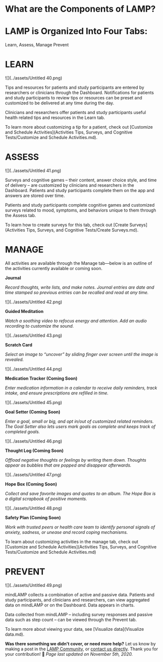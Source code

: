 # What are the Components of LAMP?

# LAMP is Organized Into Four Tabs: 
Learn, Assess, Manage Prevent

# **LEARN**

![](../assets/Untitled 40.png)

Tips and resources for patients and study participants are entered by researchers or clinicians through the Dashboard. Notifications for patients and study participants to review tips or resources can be preset and customized to be delivered at any time during the day.

Clinicians and researchers offer patients and study participants useful health related tips and resources in the Learn tab.

To learn more about customizing a tip for a patient, check out [Customize and Schedule Activities](Activities Tips, Surveys, and Cognitive Tests/Customize and Schedule Activities.md).

# **ASSESS**

![](../assets/Untitled 41.png)

Surveys and cognitive games – their content, answer choice style, and time of delivery – are customized by clinicians and researchers in the Dashboard. Patients and study participants complete them on the app and answers are stored over time.

Patients and study participants complete cognitive games and customized surveys related to mood, symptoms, and behaviors unique to them through the Assess tab.

To learn how to create surveys for this tab, check out [Create Surveys](Activities Tips, Surveys, and Cognitive Tests/Create Surveys.md).

# **MANAGE**

All activities are available through the Manage tab—below is an outline of the activities currently available or coming soon.

**Journal**

*Record thoughts, write lists, and make notes. Journal entries are date and time stamped so previous entries can be recalled and read at any time.*

![](../assets/Untitled 42.png)

**Guided Meditation**

*Watch a soothing video to refocus energy and attention. Add an audio recording to customize the sound.*

![](../assets/Untitled 43.png)

**Scratch Card**

*Select an image to “uncover” by sliding finger over screen until the image is revealed.*

![](../assets/Untitled 44.png)

**Medication Tracker (Coming Soon)**

*Enter medication information in a calendar to receive daily reminders, track intake, and ensure prescriptions are refilled in time.*

![](../assets/Untitled 45.png)

**Goal Setter (Coming Soon)**

*Enter a goal, small or big, and opt in/out of customized related reminders. The Goal Setter also lets users mark goals as complete and keeps track of completed goals.*

![](../assets/Untitled 46.png)

**Thought Log (Coming Soon)**

*Offload negative thoughts or feelings by writing them down. Thoughts appear as bubbles that are popped and disappear afterwards.*

![](../assets/Untitled 47.png)

**Hope Box (Coming Soon)**

*Collect and save favorite images and quotes to an album. The Hope Box is a digital scrapbook of positive moments.*

![](../assets/Untitled 48.png)

**Safety Plan (Coming Soon)**

*Work with trusted peers or health care team to identify personal signals of anxiety, sadness, or unease and record coping mechanisms.*

To learn about customizing activities in the manage tab, check out [Customize and Schedule Activities](Activities Tips, Surveys, and Cognitive Tests/Customize and Schedule Activities.md) 

# **PREVENT**

![](../assets/Untitled 49.png)

mindLAMP collects a combination of active and passive data. Patients and study participants, and clinicians and researchers, can view aggregated data on mindLAMP or on the Dashboard. Data appears in charts.

Data collected from mindLAMP – including survey responses and passive data such as step count – can be viewed through the Prevent tab.

To learn more about viewing your data, see [Visualize data](Visualize data.md).

**Was there something we didn't cover, or need more help?**
Let us know by making a post in the [LAMP Community](https://community.lamp.digital/), or [contact us directly](mailto:team@digitalpsych.org). Thank you for your contribution! 🌟
*Page last updated on November 5th, 2020.*